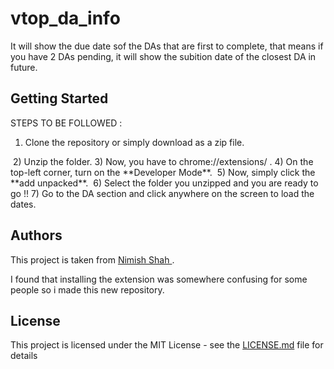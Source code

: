 # vtop_da_info

It will show the due date sof the DAs that are first to complete, that means if you have 2 DAs pending, it will show the subition date of the closest DA in future.

## Getting Started
STEPS TO BE FOLLOWED :
1) Clone the repository or simply download as a zip file.
<img href="img/1.jpg">
2) Unzip the folder.
3) Now, you have to chrome://extensions/ .
4) On the top-left corner, turn on the **Developer Mode**.
<img href="img/2.jpg">
5) Now, simply click the **add unpacked**.
<img href="img/3.jpg">
6) Select the folder you unzipped and you are ready to go !!
7) Go to the DA section and click anywhere on the screen to load the dates.
<img href="img/4.jpg">



## Authors

This project is taken from <a href="https://github.com/sudonims"> Nimish Shah </a>.<br>

I found that installing the extension was somewhere confusing for some people so i made this new repository.

## License

This project is licensed under the MIT License - see the [LICENSE.md](LICENSE.md) file for details

